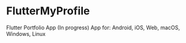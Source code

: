 # FlutterMyProfile
Flutter Portfolio App (In progress)
App for: Android, iOS, Web, macOS, Windows, Linux
